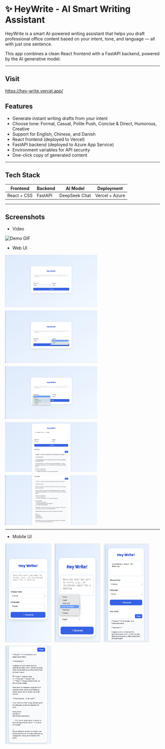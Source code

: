 # ✨ HeyWrite - AI Smart Writing Assistant

HeyWrite is a smart AI-powered writing assistant that helps you draft professional office content based on your intent, tone, and language — all with just one sentence.

This app combines a clean React frontend with a FastAPI backend, powered by the AI generative model.

---

## Visit

https://hey-write.vercel.app/


## Features

- Generate instant writing drafts from your intent
-  Choose tone: Formal, Casual, Polite Push, Concise & Direct, Humorous, Creative
-  Support for English, Chinese, and Danish
-  React frontend (deployed to Vercel)
-  FastAPI backend (deployed to Azure App Service)
-  Environment variables for API security
-  One-click copy of generated content

---

## Tech Stack

| Frontend       | Backend      | AI Model       | Deployment     |
|----------------|--------------|----------------|----------------|
| React + CSS    | FastAPI      | DeepSeek Chat  | Vercel + Azure |

---

##  Screenshots

- Video

![Demo GIF](./images/demo.gif)


- Web UI

<div style="display: flex; gap: 10px; flex-wrap: wrap;">
<img src="images/web1.png" alt="Description" width="300">    
<img src="images/web2.png" alt="Description" width="300">    
<img src="images/web3.png" alt="Description" width="300">    
<img src="images/web4.png" alt="Description" width="300">    
<img src="images/web5.png" alt="Description" width="300">      

</div>

---

- Mobile UI

<div style="display: flex; gap: 10px; flex-wrap: wrap;">
<img src="images/mobile1.png" alt="Description" width="150">    
<img src="images/mobile2.png" alt="Description" width="150">    
<img src="images/mobile3.png" alt="Description" width="150">    
<img src="images/mobile4.png" alt="Description" width="150">    
</div>